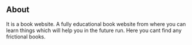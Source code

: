 ## About
It is a book website. A fully educational book website from where you can learn things which will help you in the future run. Here you cant find any frictional books.
